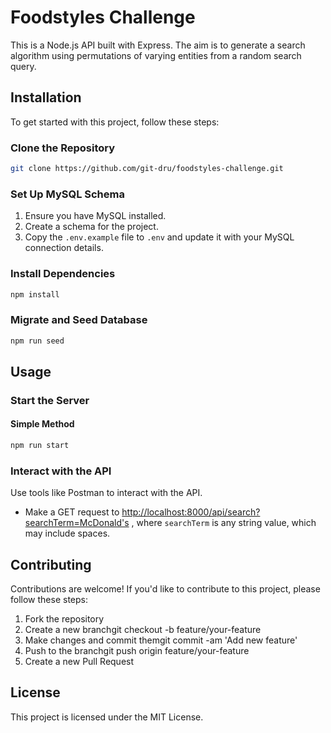 # Foodstyles Challenge
This is a Node.js API built with Express. The aim is to generate a search algorithm using permutations of varying entities from a random search query.

## Installation
To get started with this project, follow these steps:

### Clone the Repository
```bash
git clone https://github.com/git-dru/foodstyles-challenge.git
```
### Set Up MySQL Schema
1. Ensure you have MySQL installed.
2. Create a schema for the project.
3. Copy the `.env.example`  file to `.env`  and update it with your MySQL connection details.
### Install Dependencies
```bash
npm install
```
### Migrate and Seed Database
```bash
npm run seed
```
## Usage
### Start the Server
#### Simple Method
```bash
npm run start
```

### Interact with the API
Use tools like Postman to interact with the API.

- Make a GET request to [﻿http://localhost:8000/api/search?searchTerm=McDonald's](http://localhost:8000/api/search?searchTerm=McDonald's) , where `searchTerm`  is any string value, which may include spaces.
## Contributing
Contributions are welcome! If you'd like to contribute to this project, please follow these steps:

1. Fork the repository
2. Create a new branchgit checkout -b feature/your-feature
3. Make changes and commit themgit commit -am 'Add new feature'
4. Push to the branchgit push origin feature/your-feature
5. Create a new Pull Request
## License
This project is licensed under the MIT License.

